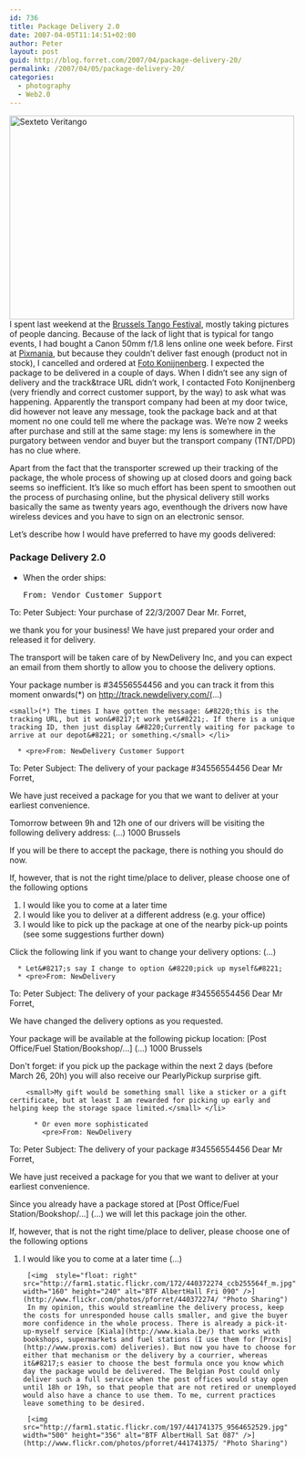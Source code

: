 ```yaml
---
id: 736
title: Package Delivery 2.0
date: 2007-04-05T11:14:51+02:00
author: Peter
layout: post
guid: http://blog.forret.com/2007/04/package-delivery-20/
permalink: /2007/04/05/package-delivery-20/
categories:
  - photography
  - Web2.0
---
```

[<img  src="http://farm1.static.flickr.com/186/441738816_284b901a58.jpg" width="500" height="357" alt="Sexteto Veritango" />](http://www.flickr.com/photos/pforret/441738816/ "Photo Sharing")  
I spent last weekend at the [Brussels Tango Festival](http://blog.brusselstangofestival.be/), mostly taking pictures of people dancing. Because of the lack of light that is typical for tango events, I had bought a Canon 50mm f/1.8 lens online one week before. First at [Pixmania](http://www.pixmania.be), but because they couldn&#8217;t deliver fast enough (product not in stock), I cancelled and ordered at [Foto Konijnenberg](http://www.fotokonijnenberg.nl/). I expected the package to be delivered in a couple of days. When I didn&#8217;t see any sign of delivery and the track&trace URL didn&#8217;t work, I contacted Foto Konijnenberg (very friendly and correct customer support, by the way) to ask what was happening. Apparently the transport company had been at my door twice, did however not leave any message, took the package back and at that moment no one could tell me where the package was. We&#8217;re now 2 weeks after purchase and still at the same stage: my lens is somewhere in the purgatory between vendor and buyer but the transport company (TNT/DPD) has no clue where.

Apart from the fact that the transporter screwed up their tracking of the package, the whole process of showing up at closed doors and going back seems so inefficient. It&#8217;s like so much effort has been spent to smoothen out the process of purchasing online, but the physical delivery still works basically the same as twenty years ago, eventhough the drivers now have wireless devices and you have to sign on an electronic sensor.

Let&#8217;s describe how I would have preferred to have my goods delivered: 

### Package Delivery 2.0

<!--more-->

  * When the order ships: 
    <pre>From: Vendor Customer Support
To: Peter
Subject: Your purchase of 22/3/2007
Dear Mr. Forret,

we thank you for your business! 
We have just prepared your order and released it for delivery.

The transport will be taken care of by NewDelivery Inc, 
and you can expect an email from them shortly 
to allow you to choose the delivery options.

Your package number is #34556554456 and
you can track it from this moment onwards(*) on
http://track.newdelivery.com/(...)
</pre>
    
    <small>(*) The times I have gotten the message: &#8220;this is the tracking URL, but it won&#8217;t work yet&#8221;. If there is a unique tracking ID, then just display &#8220;Currently waiting for package to arrive at our depot&#8221; or something.</small> </li> 
    
      * <pre>From: NewDelivery Customer Support
To: Peter
Subject: The delivery of your package #34556554456
Dear Mr Forret,

We have just received a package for you that 
we want to deliver at your earliest convenience.

Tomorrow between 9h and 12h one of our drivers
will be visiting the following delivery address:
(...) 1000 Brussels

If you will be there to accept the package, 
there is nothing you should do now.

If, however, that is not the right time/place to deliver, 
please choose one of the following options
1) I would like you to come at a later time
2) I would like you to deliver at a different address 
   (e.g. your office)
3) I would like to pick up the package 
    at one of the nearby pick-up points
   (see some suggestions further down)

Click the following link if you want to change your delivery options:
(...)
</pre>
    
      * Let&#8217;s say I change to option &#8220;pick up myself&#8221;
      * <pre>From: NewDelivery
To: Peter
Subject: The delivery of your package #34556554456
Dear Mr Forret,

We have changed the delivery options as you requested.

Your package will be available at the following pickup location:
[Post Office/Fuel Station/Bookshop/...]
(...) 1000 Brussels

Don't forget: if you pick up the package within the next 2 days 
(before March 26, 20h) you will also receive our PearlyPickup surprise gift.
</pre>
        
        <small>My gift would be something small like a sticker or a gift certificate, but at least I am rewarded for picking up early and helping keep the storage space limited.</small> </li> 
        
          * Or even more sophisticated 
            <pre>From: NewDelivery
To: Peter
Subject: The delivery of your package #34556554456
Dear Mr Forret,

We have just received a package for you that 
we want to deliver at your earliest convenience.

Since you already have a package stored at
[Post Office/Fuel Station/Bookshop/...]
(...)
we will let this package join the other.

If, however, that is not the right time/place to deliver, 
please choose one of the following options
1) I would like you to come at a later time
(...)
</pre></ul> 
        
        [<img  style="float: right" src="http://farm1.static.flickr.com/172/440372274_ccb255564f_m.jpg" width="160" height="240" alt="BTF AlbertHall Fri 090" />](http://www.flickr.com/photos/pforret/440372274/ "Photo Sharing")  
        In my opinion, this would streamline the delivery process, keep the costs for unresponded house calls smaller, and give the buyer more confidence in the whole process. There is already a pick-it-up-myself service [Kiala](http://www.kiala.be/) that works with bookshops, supermarkets and fuel stations (I use them for [Proxis](http://www.proxis.com) deliveries). But now you have to choose for either that mechanism or the delivery by a courrier, whereas it&#8217;s easier to choose the best formula once you know which day the package would be delivered. The Belgian Post could only deliver such a full service when the post offices would stay open until 18h or 19h, so that people that are not retired or unemployed would also have a chance to use them. To me, current practices leave something to be desired.
        
        [<img  src="http://farm1.static.flickr.com/197/441741375_9564652529.jpg" width="500" height="356" alt="BTF AlbertHall Sat 087" />](http://www.flickr.com/photos/pforret/441741375/ "Photo Sharing")